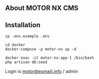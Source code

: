 ## About MOTOR NX CMS

## Installation
    
    cp .env.example .env

    cd docker
    docker-compose -p motor-nx up -d
    
    docker exec -it motor-nx-app-1 /bin/bash
    php artisan db:seed

Login is motor@esmaili.info / admin
